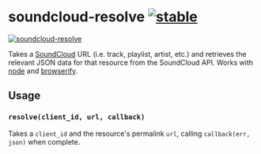 # soundcloud-resolve [![stable](http://hughsk.github.io/stability-badges/dist/stable.svg)](http://github.com/hughsk/stability-badges) #

[![soundcloud-resolve](https://nodei.co/npm/soundcloud-resolve.png?mini=true)](https://nodei.co/npm/soundcloud-resolve)

Takes a [SoundCloud](http://soundcloud.com) URL (i.e. track, playlist, artist,
etc.) and retrieves the relevant JSON data for that resource from the
SoundCloud API. Works with [node](http://nodejs.org/) and
[browserify](http://browserify.org/).

## Usage ##

### `resolve(client_id, url, callback)` ###

Takes a `client_id` and the resource's permalink `url`, calling
`callback(err, json)` when complete.
